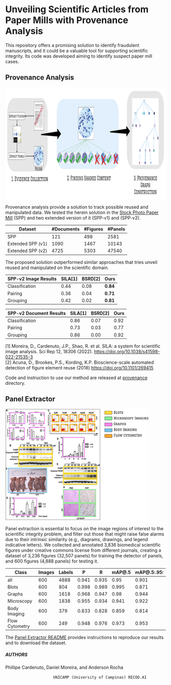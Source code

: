 # Unveiling Scientific Articles from Paper Mills with Provenance Analysis

This repository offers a promising solution to identify fraudulent manuscripts, and it could be a valuable tool for supporting scientific integrity. Its code was developed aiming to identify suspect paper mill cases.

## Provenance Analysis
<img src=".figs/provenance-pipeline.jpg" alt="Panel Extraction Sample" width="750" height="350">


Provenance analysis provide a solution to track possible reused and manipulated data.
We tested the herein solution in the [Stock Photo Paper Mill](https://scienceintegritydigest.com/2020/07/05/the-stock-photo-paper-mill/) (SPP) and two extended version of it (SPP-v1) and (SPP-v2).

|       Dataset         | #Documents | #Figures | #Panels  |
|-----------------------|------------|----------|----------|
|        SPP            |    121     |   498    |  2581    |
| Extended SPP (v1)     |   1090     |  1467    | 10143    |
| Extended SPP (v2)     |   4725     |  5303    | 47540    |


The proposed solution outperformed similar approaches that tries unveil reused and manipulated on
the scientific domain.

| SPP-v2 Image Results |   SILA[1]   |  BSRD[2]  |   Ours   |
|---------------------------|----------|---------|----------|
|      Classification      | 0.44     | 0.08    |  **0.84**     |
|         Pairing           | 0.36     | 0.04    | **0.71**     |
|         Grouping          | 0.42     | 0.02    | **0.81**     |



| SPP-v2 Document Results |   SILA[1]  |  BSRD[2]  |   Ours   |
|-----------------------------|----------|---------|----------|
|     Classification          | 0.86     | 0.07    | 0.92     |
|         Pairing             | 0.73     | 0.03    | 0.77     |
|         Grouping            | 0.86     | 0.00    | 0.92     |

[1] Moreira, D., Cardenuto, J.P., Shao, R. et al. SILA: a system for scientific image analysis. Sci Rep 12, 18306 (2022). https://doi.org/10.1038/s41598-022-21535-3 \
[2] Acuna, D., Brookes, P.S.,  Kording, K.P. Bioscience-scale automated detection of figure element reuse (2018) https://doi.org/10.1101/269415

Code and instruction to use our method are released at [provenance](https://github.com/phillipecardenuto/upm/tree/main/provenance) directory.

## Panel Extractor

<img src=".figs/panel-extractor-fig.png" alt="Panel Extraction Sample" width="450" height="350">

Panel extraction is essential to focus on the image regions of interest to the scientific integrity problem, and filter out those that might raise false alarms due to their intrinsic similarity (e.g., diagrams, drawings, and legend indicative letters).
We collected and annotated 3,836 biomedical scientific figures under creative commons license from different journals, creating a dataset of 3,236 figures (32,507 panels) for training the detector of panels, and 600 figures (4,888 panels) for testing it.

| Class            | Images | Labels |     P   |     R   | mAP@.5  | mAP@.5:.95: |
|------------------|--------|--------|---------|---------|---------|-------------|
| all              |   600  |  4888  |  0.941  |  0.935  |  0.95   |    0.901    |
| Blots            |   600  |   804  |  0.998  |  0.989  |  0.995  |    0.871    |
| Graphs           |   600  |  1618  |  0.968  |  0.947  |  0.98   |    0.944    |
| Microscopy       |   600  |  1838  |  0.955  |  0.934  |  0.941  |    0.922    |
| Body Imaging     |   600  |   379  |  0.833  |  0.828  |  0.859  |    0.814    |
| Flow Cytometry   |   600  |   249  |  0.948  |  0.976  |  0.973  |    0.953    |

The [Panel Extractor README](panel-extractor/README.md) provides instructions to reproduce our 
results and to download the dataset.




##### AUTHORS

Phillipe Cardenuto, Daniel Moreira, and Anderson Rocha

```
                     UNICAMP (University of Campinas) RECOD.AI
```
